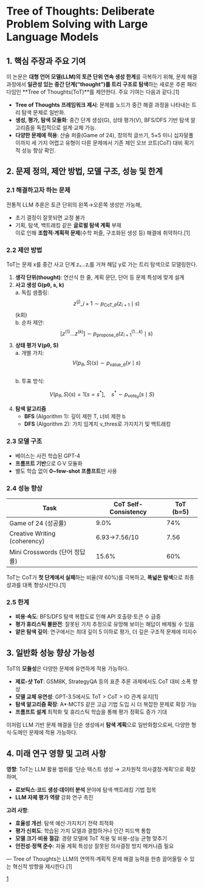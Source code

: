 # Tree of Thoughts: Deliberate Problem Solving with Large Language Models

## 1. 핵심 주장과 주요 기여  
이 논문은 **대형 언어 모델(LLM)의 토큰 단위 연속 생성 한계**를 극복하기 위해, 문제 해결 과정에서 **일관성 있는 중간 단계(“thought”)를 트리 구조로 탐색**하는 새로운 추론 패러다임인 **Tree of Thoughts(ToT)**를 제안한다. 주요 기여는 다음과 같다.[1]
- **Tree of Thoughts 프레임워크 제시**: 문제를 노드가 중간 해결 과정을 나타내는 트리 탐색 문제로 일반화.  
- **생성, 평가, 탐색 모듈화**: 중간 단계 생성(G), 상태 평가(V), BFS/DFS 기반 탐색 알고리즘을 독립적으로 설계·교체 가능.  
- **다양한 문제에 적용**: 산술 퍼즐(Game of 24), 창의적 글쓰기, 5×5 미니 십자말풀이까지 세 가지 어렵고 유형이 다른 문제에서 기존 체인 오브 코트(CoT) 대비 획기적 성능 향상 확인.  

## 2. 문제 정의, 제안 방법, 모델 구조, 성능 및 한계  

### 2.1 해결하고자 하는 문제  
전통적 LLM 추론은 토큰 단위의 왼쪽→오른쪽 생성만 가능해,  
- 초기 결정이 잘못되면 교정 불가  
- 기획, 탐색, 백트래킹 같은 **글로벌 탐색 계획** 부재  
이로 인해 **조합적·계획적 문제**(수학 퍼즐, 구조화된 생성 등) 해결에 취약하다.[1]

### 2.2 제안 방법  
ToT는 문제 x를 중간 사고 단계 z₁…zᵢ를 거쳐 해답 y로 가는 트리 탐색으로 모델링한다.  
1) **생각 단위(thought)**: 연산식 한 줄, 계획 문단, 단어 등 문제 특성에 맞게 설계  
2) **사고 생성 G(pθ, s, k)**  
   a. 독립 샘플링: $$z^{(j)}\_{i+1}\sim p_{\text{CoT}\_\theta}(z_{i+1}\mid s)$$ (k회)  
   b. 순차 제안: $$[z^{(1)}…z^{(k)}]\sim p_{\text{propose}\_\theta}(z_{i+1}^{(1…k)}\mid s)$$  
3) **상태 평가 V(pθ, S)**  
   a. 개별 가치: $$V(p_\theta,S)(s)\sim p_{\text{value}\_\theta}(v\mid s)$$  
   b. 투표 방식:

```math
V(p_\theta,S)(s)=1[s=s^*], \quad s^* \sim p_{\text{vote}_\theta}(s\mid S)
```

4) **탐색 알고리즘**  
   - **BFS** (Algorithm 1): 깊이 제한 T, 너비 제한 b  
   - **DFS** (Algorithm 2): 가치 임계치 v_thres로 가지치기 및 백트래킹  

### 2.3 모델 구조  
- 베이스는 사전 학습된 GPT-4  
- **프롬프트 기반**으로 G·V 모듈화  
- 별도 학습 없이 **0~few-shot 프롬프트**만 사용  

### 2.4 성능 향상  
| Task                 | CoT Self-Consistency | ToT (b=5) |
|----------------------|----------------------|-----------|
| Game of 24 (성공률)  | 9.0%                 | 74%       |
| Creative Writing (coherency) | 6.93→7.56/10        | 7.56      |
| Mini Crosswords (단어 정답률) | 15.6%               | 60%       |  
ToT는 CoT가 **첫 단계에서 실패**하는 비율(약 60%)를 극복하고, **폭넓은 탐색**으로 최종 성과를 대폭 향상시킨다.[1]

### 2.5 한계  
- **비용·속도**: BFS/DFS 탐색 복합도로 인해 API 호출량·토큰 수 급증  
- **평가 휴리스틱 불완전**: 잘못된 가치 추정으로 유망해 보이는 해답이 배제될 수 있음  
- **얕은 탐색 깊이**: 연구에서는 최대 깊이 5 이하로 평가, 더 깊은 구조적 문제에 미지수  

## 3. 일반화 성능 향상 가능성  
ToT의 **모듈성**은 다양한 문제에 유연하게 적용 가능하다.  
- **제로-샷 ToT**: GSM8K, StrategyQA 등의 표준 추론 과제에서도 CoT 대비 소폭 향상  
- **모델 교체 유연성**: GPT-3.5에서도 ToT > CoT > IO 관계 유지[1]
- **탐색 알고리즘 확장**: A*·MCTS 같은 고급 기법 도입 시 더 복잡한 문제로 확장 가능  
- **프롬프트 설계** 최적화 및 휴리스틱 학습을 통해 평가 정확도 증가 기대  

이처럼 LLM 기반 문제 해결을 단순 생성에서 **탐색 계획**으로 일반화함으로써, 다양한 형식·도메인 문제에 적용 가능하다.  

## 4. 미래 연구 영향 및 고려 사항  
**영향**: ToT는 LLM 활용 범위를 ‘단순 텍스트 생성 → 고차원적 의사결정·계획’으로 확장하며,  
- **로보틱스·코드 생성·데이터 분석** 분야에 탐색·백트래킹 기법 접목  
- **LLM 자체 평가 역량** 강화 연구 촉진  

**고려 사항**:  
- **효율성 개선**: 탐색 예산·가지치기 전략 최적화  
- **평가 신뢰도**: 학습된 가치 모델과 결합하거나 인간 피드백 통합  
- **모델 크기·비용 절감**: 경량 모델에 ToT 적용 및 비용-성능 균형 맞추기  
- **안전성·정책 준수**: 자율 계획 특성상 잘못된 의사결정 방지 메커니즘 필요  

— Tree of Thoughts는 LLM의 연역적·계획적 문제 해결 능력을 한층 끌어올릴 수 있는 혁신적 방향을 제시한다.[1]

[1](https://ppl-ai-file-upload.s3.amazonaws.com/web/direct-files/attachments/22370781/6225519b-55f5-4fd6-8fde-2f4fe50e304f/2305.10601v2.pdf)
